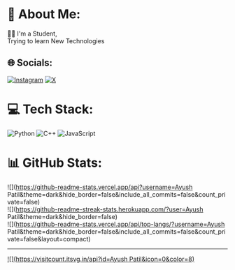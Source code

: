 # 💫 About Me:
👨‍🎓 I'm a Student,<br>Trying to learn New Technologies


## 🌐 Socials:
[![Instagram](https://img.shields.io/badge/Instagram-%23E4405F.svg?logo=Instagram&logoColor=white)](https://instagram.com/ayushpatil0810) [![X](https://img.shields.io/badge/X-black.svg?logo=X&logoColor=white)](https://x.com/ayushpatil0810) 

# 💻 Tech Stack:
![Python](https://img.shields.io/badge/python-3670A0?style=for-the-badge&logo=python&logoColor=ffdd54) ![C++](https://img.shields.io/badge/c++-%2300599C.svg?style=for-the-badge&logo=c%2B%2B&logoColor=white) ![JavaScript](https://img.shields.io/badge/javascript-%23323330.svg?style=for-the-badge&logo=javascript&logoColor=%23F7DF1E)
# 📊 GitHub Stats:
![](https://github-readme-stats.vercel.app/api?username=Ayush Patil&theme=dark&hide_border=false&include_all_commits=false&count_private=false)<br/>
![](https://github-readme-streak-stats.herokuapp.com/?user=Ayush Patil&theme=dark&hide_border=false)<br/>
![](https://github-readme-stats.vercel.app/api/top-langs/?username=Ayush Patil&theme=dark&hide_border=false&include_all_commits=false&count_private=false&layout=compact)

---
[![](https://visitcount.itsvg.in/api?id=Ayush Patil&icon=0&color=8)](https://visitcount.itsvg.in)

<!-- Proudly created with GPRM ( https://gprm.itsvg.in ) -->
